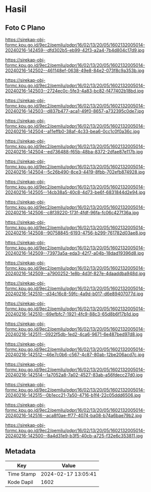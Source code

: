 # Hasil

## Foto C Plano

https://sirekap-obj-formc.kpu.go.id/9ec2/pemilu/pdpr/16/02/13/20/05/1602132005014-20240216-142459--dfd302b5-eb99-42f3-a2a4-7b4d804c17d9.jpg

https://sirekap-obj-formc.kpu.go.id/9ec2/pemilu/pdpr/16/02/13/20/05/1602132005014-20240216-142502--461148ef-0638-49e8-84e2-073f8c9a353b.jpg

https://sirekap-obj-formc.kpu.go.id/9ec2/pemilu/pdpr/16/02/13/20/05/1602132005014-20240216-142503--2724ec0c-5fe3-4a83-bc82-f477402b18bd.jpg

https://sirekap-obj-formc.kpu.go.id/9ec2/pemilu/pdpr/16/02/13/20/05/1602132005014-20240216-142503--d837b477-aca1-49f0-8657-a732395c0de7.jpg

https://sirekap-obj-formc.kpu.go.id/9ec2/pemilu/pdpr/16/02/13/20/05/1602132005014-20240216-142504--a11effb0-38af-4c33-bea6-0cc1c0f0a36c.jpg

https://sirekap-obj-formc.kpu.go.id/9ec2/pemilu/pdpr/16/02/13/20/05/1602132005014-20240216-142504--ed736488-f65b-48ba-8372-2dfae87e117b.jpg

https://sirekap-obj-formc.kpu.go.id/9ec2/pemilu/pdpr/16/02/13/20/05/1602132005014-20240216-142504--5c26b490-8ce3-4419-8fbb-702efb874928.jpg

https://sirekap-obj-formc.kpu.go.id/9ec2/pemilu/pdpr/16/02/13/20/05/1602132005014-20240216-142505--14cb38a5-40c8-4d73-be6f-6831844d2e94.jpg

https://sirekap-obj-formc.kpu.go.id/9ec2/pemilu/pdpr/16/02/13/20/05/1602132005014-20240216-142506--c8f39220-173f-4fdf-96fa-fc06c427f36a.jpg

https://sirekap-obj-formc.kpu.go.id/9ec2/pemilu/pdpr/16/02/13/20/05/1602132005014-20240216-142508--90758845-6193-4756-b299-761782d03ae8.jpg

https://sirekap-obj-formc.kpu.go.id/9ec2/pemilu/pdpr/16/02/13/20/05/1602132005014-20240216-142509--73973a5a-eda3-42f7-a04b-18dad19396d8.jpg

https://sirekap-obj-formc.kpu.go.id/9ec2/pemilu/pdpr/16/02/13/20/05/1602132005014-20240216-142509--a7900252-1e8b-4d3f-827e-4daaddba948d.jpg

https://sirekap-obj-formc.kpu.go.id/9ec2/pemilu/pdpr/16/02/13/20/05/1602132005014-20240216-142510--d34c16c8-59fc-4a9d-b017-d6e89407077d.jpg

https://sirekap-obj-formc.kpu.go.id/9ec2/pemilu/pdpr/16/02/13/20/05/1602132005014-20240216-142510--69efbfc7-1921-4fc9-88c3-65d8b6f17b1d.jpg

https://sirekap-obj-formc.kpu.go.id/9ec2/pemilu/pdpr/16/02/13/20/05/1602132005014-20240216-142511--0922f5db-1ed2-4ca6-9671-6e487bed97d8.jpg

https://sirekap-obj-formc.kpu.go.id/9ec2/pemilu/pdpr/16/02/13/20/05/1602132005014-20240216-142512--46e7c0b6-c567-4c87-80ab-12be206acd7c.jpg

https://sirekap-obj-formc.kpu.go.id/9ec2/pemilu/pdpr/16/02/13/20/05/1602132005014-20240216-142514--1a7052a8-7a02-4527-83ab-a56fdecc27d0.jpg

https://sirekap-obj-formc.kpu.go.id/9ec2/pemilu/pdpr/16/02/13/20/05/1602132005014-20240216-142515--0b1ecc21-7a50-4716-b1f4-22c05ddd6506.jpg

https://sirekap-obj-formc.kpu.go.id/9ec2/pemilu/pdpr/16/02/13/20/05/1602132005014-20240216-142516--aca8f0ae-ff77-4074-ba08-b74a6bae79b2.jpg

https://sirekap-obj-formc.kpu.go.id/9ec2/pemilu/pdpr/16/02/13/20/05/1602132005014-20240216-142500--8a4d31e9-b3f5-40cb-a725-f32e6c353811.jpg


## Metadata

| Key        | Value               |
| ---------- | ------------------- |
| Time Stamp | 2024-02-17 13:05:41 |
| Kode Dapil | 1602                |



